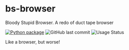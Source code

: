 # bs-browser
Bloody Stupid Browser. A redo of duct tape browser

<!--![GitHub Workflow Status](https://img.shields.io/github/workflow/status/Cynosure-null/bs-browser/python-package.yml?style=for-the-badge) -->
[![Python package](https://github.com/Cynosure-null/bs-browser/actions/workflows/python-package.yml/badge.svg)](https://github.com/Cynosure-null/bs-browser/actions/workflows/python-package.yml)
![GitHub last commit](https://img.shields.io/github/last-commit/Cynosure-Null/bs-browser?style=for-the-badge)
![Usage Status](https://img.shields.io/badge/Ready%20to%20use%3F-Not%20at%20all!-red?style=for-the-badge)

Like a browser, but worse!
